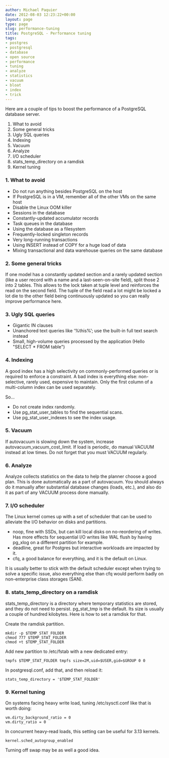 ```yaml
---
author: Michael Paquier
date: 2012-08-03 12:23:22+00:00
layout: page
type: page
slug: performance-tuning
title: PostgreSQL - Performance tuning
tags:
- postgres
- postgresql
- database
- open source
- performance
- tuning
- analyze
- statistics
- vacuum
- bloat
- index
- trick
---
```

Here are a couple of tips to boost the performance of a PostgreSQL database
server.

  1. What to avoid
  2. Some general tricks
  3. Ugly SQL queries
  4. Indexing
  5. Vacuum
  6. Analyze
  7. I/O scheduler
  8. stats\_temp\_directory on a ramdisk
  9. Kernel tuning

### 1. What to avoid

  * Do not run anything besides PostgreSQL on the host
  * If PostgreSQL is in a VM, remember all of the other VMs on the same
host
  * Disable the Linux OOM killer
  * Sessions in the database
  * Constantly-updated accumulator records
  * Task queues in the database
  * Using the database as a filesystem
  * Frequently-locked singleton records
  * Very long-running transactions
  * Using INSERT instead of COPY for a huge load of data
  * Mixing transactional and data warehouse queries on the same database

### 2. Some general tricks

If one model has a constantly updated section and a rarely updated section
(like a user record with a name and a last-seen-on-site field), split those
2 into 2 tables. This allows to the lock taken at tuple level and
reinforces the read on the second field. The tuple of the field read a lot
might be locked a lot die to the other field being continuously updated so
you can really improve performance here.

### 3. Ugly SQL queries

  * Gigantic IN clauses
  * Unanchored text queries like ‘%this%’; use the built-in full text
search instead
  * Small, high-volume queries processed by the application (Hello
"SELECT * FROM table")

### 4. Indexing

A good index has a high selectivity on commonly-performed queries or
is required to enforce a constraint. A bad index is everything else:
non-selective, rarely used, expensive to maintain. Only the first
column of a multi-column index can be used separately.

So...

  * Do not create index randomly.
  * Use pg\_stat\_user\_tables to find the sequential scans.
  * Use pg\_stat\_user\_indexes to see the index usage.

### 5. Vacuum

If autovacuum is slowing down the system, increase
autovacuum\_vacuum\_cost\_limit. If load is periodic, do manual VACUUM
instead at low times. Do not forget that you must VACUUM regularly.

### 6. Analyze

Analyze collects statistics on the data to help the planner choose a
good plan. This is done automatically as a part of autovacuum. You
should always do it manually after substantial database changes
(loads, etc.), and also do it as part of any VACUUM process done
manually.

### 7. I/O scheduler

The Linux kernel comes up with a set of scheduler that can be used to
alleviate the I/O behavior on disks and partitions.

  * noop, fine with SSDs, but can kill local disks on no-reordering
of writes. Has more effects for sequential I/O writes like WAL flush
by having pg\_xlog on a different partition for example.
  * deadline, great for Postgres but interactive workloads are impacted
by it.
  * cfq, a good balance for everything, and it is the default on Linux.

It is usually better to stick with the default scheduler except when
trying to solve a specific issue, also everything else than cfq would
perform badly on non-enterprise class storages (SAN).

### 8. stats_temp_directory on a ramdisk

stats\_temp\_directory is a directory where temporary statistics are
stored, and they do not need to persist. pg\_stat\_tmp is the default.
Its size is usually a couple of hundred kilobytes. Here is how to set
a ramdisk for that.

Create the ramdisk partition.

    mkdir -p $TEMP_STAT_FOLDER
    chmod 777 $TEMP_STAT_FOLDER
    chmod +t $TEMP_STAT_FOLDER

Add new partition to /etc/fstab with a new dedicated entry:

    tmpfs $TEMP_STAT_FOLDER tmpfs size=2M,uid=$USER,gid=$GROUP 0 0

In postgresql.conf, add that, and then reload it:

    stats_temp_directory = '$TEMP_STAT_FOLDER'

### 9. Kernel tuning

On systems facing heavy write load, tuning /etc/sysctl.conf like that
is worth doing:

    vm.dirty_background_ratio = 0
    vm.dirty_ratio = 0

In concurrent heavy-read loads, this setting can be useful for 3.13
kernels.

    kernel.sched_autogroup_enabled

Turning off swap may be as well a good idea.
